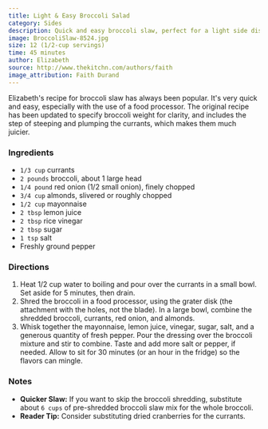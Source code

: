 ```yaml
---
title: Light & Easy Broccoli Salad
category: Sides
description: Quick and easy broccoli slaw, perfect for a light side dish.
image: BroccoliSlaw-8524.jpg
size: 12 (1/2-cup servings)
time: 45 minutes
author: Elizabeth
source: http://www.thekitchn.com/authors/faith
image_attribution: Faith Durand
---
```


Elizabeth's recipe for broccoli slaw has always been popular. It's very quick and easy, especially with the use of a food processor. The original recipe has been updated to specify broccoli weight for clarity, and includes the step of steeping and plumping the currants, which makes them much juicier.

### Ingredients

* `1/3 cup` currants
* `2 pounds` broccoli, about 1 large head
* `1/4 pound` red onion (1/2 small onion), finely chopped
* `3/4 cup` almonds, slivered or roughly chopped
* `1/2 cup` mayonnaise
* `2 tbsp` lemon juice
* `2 tbsp` rice vinegar
* `2 tbsp` sugar
* `1 tsp` salt
* Freshly ground pepper

### Directions

1. Heat 1/2 cup water to boiling and pour over the currants in a small bowl. Set aside for 5 minutes, then drain.
2. Shred the broccoli in a food processor, using the grater disk (the attachment with the holes, not the blade). In a large bowl, combine the shredded broccoli, currants, red onion, and almonds.
3. Whisk together the mayonnaise, lemon juice, vinegar, sugar, salt, and a generous quantity of fresh pepper. Pour the dressing over the broccoli mixture and stir to combine. Taste and add more salt or pepper, if needed. Allow to sit for 30 minutes (or an hour in the fridge) so the flavors can mingle.

### Notes

* **Quicker Slaw:** If you want to skip the broccoli shredding, substitute about `6 cups` of pre-shredded broccoli slaw mix for the whole broccoli.
* **Reader Tip:** Consider substituting dried cranberries for the currants.